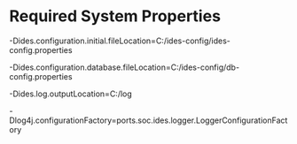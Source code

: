 # Required System Properties


 -Dides.configuration.initial.fileLocation=C:/ides-config/ides-config.properties
 
 -Dides.configuration.database.fileLocation=C:/ides-config/db-config.properties
 
 -Dides.log.outputLocation=C:/log 
 
 -Dlog4j.configurationFactory=ports.soc.ides.logger.LoggerConfigurationFactory

